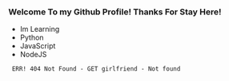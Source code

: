 ### Welcome To my Github Profile! Thanks For Stay Here!
- Im Learning
- Python
- JavaScript
- NodeJS
```
 ERR! 404 Not Found - GET girlfriend - Not found
 ```

